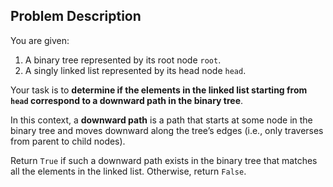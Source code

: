 ## Problem Description

You are given:

1. A binary tree represented by its root node `root`.
2. A singly linked list represented by its head node `head`.

Your task is to **determine if the elements in the linked list starting from `head` correspond to a downward path in the binary tree**.

In this context, a **downward path** is a path that starts at some node in the binary tree and moves downward along the tree’s edges (i.e., only traverses from parent to child nodes).

Return `True` if such a downward path exists in the binary tree that matches all the elements in the linked list. Otherwise, return `False`.
